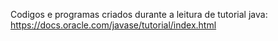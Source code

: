 Codigos e programas criados durante a leitura de tutorial java:
https://docs.oracle.com/javase/tutorial/index.html
